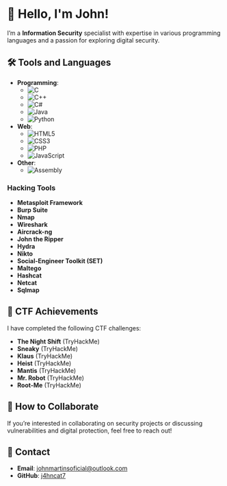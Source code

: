 # 👾 Hello, I'm John!

I’m a **Information Security** specialist with expertise in various programming languages and a passion for exploring digital security.

## 🛠️ Tools and Languages

- **Programming**: 
  - ![C](https://img.shields.io/badge/C-000000?style=flat&logo=c&logoColor=white)
  - ![C++](https://img.shields.io/badge/C%2B%2B-00599C?style=flat&logo=c%2B%2B&logoColor=white)
  - ![C#](https://img.shields.io/badge/C%23-239120?style=flat&logo=c-sharp&logoColor=white)
  - ![Java](https://img.shields.io/badge/Java-007396?style=flat&logo=java&logoColor=white)
  - ![Python](https://img.shields.io/badge/Python-3776AB?style=flat&logo=python&logoColor=white)
- **Web**: 
  - ![HTML5](https://img.shields.io/badge/HTML5-E34F26?style=flat&logo=html5&logoColor=white)
  - ![CSS3](https://img.shields.io/badge/CSS3-1572B6?style=flat&logo=css3&logoColor=white)
  - ![PHP](https://img.shields.io/badge/PHP-777BB4?style=flat&logo=php&logoColor=white)
  - ![JavaScript](https://img.shields.io/badge/JavaScript-F7DF1E?style=flat&logo=javascript&logoColor=black)
- **Other**: 
  - ![Assembly](https://img.shields.io/badge/Assembly-000000?style=flat&logo=assembly&logoColor=white)

### Hacking Tools

- **Metasploit Framework**
- **Burp Suite**
- **Nmap**
- **Wireshark**
- **Aircrack-ng**
- **John the Ripper**
- **Hydra**
- **Nikto**
- **Social-Engineer Toolkit (SET)**
- **Maltego**
- **Hashcat**
- **Netcat**
- **Sqlmap**

## 🚀 CTF Achievements

I have completed the following CTF challenges:

- **The Night Shift** (TryHackMe)
- **Sneaky** (TryHackMe)
- **Klaus** (TryHackMe)
- **Heist** (TryHackMe)
- **Mantis** (TryHackMe)
- **Mr. Robot** (TryHackMe)
- **Root-Me** (TryHackMe)

## 🤖 How to Collaborate

If you’re interested in collaborating on security projects or discussing vulnerabilities and digital protection, feel free to reach out!

## 📡 Contact

- **Email**: [johnmartinsoficial@outlook.com](mailto:johnmartinsoficial@outlook.com)
- **GitHub**: [j4hncat7](https://github.com/j4hncat7)
